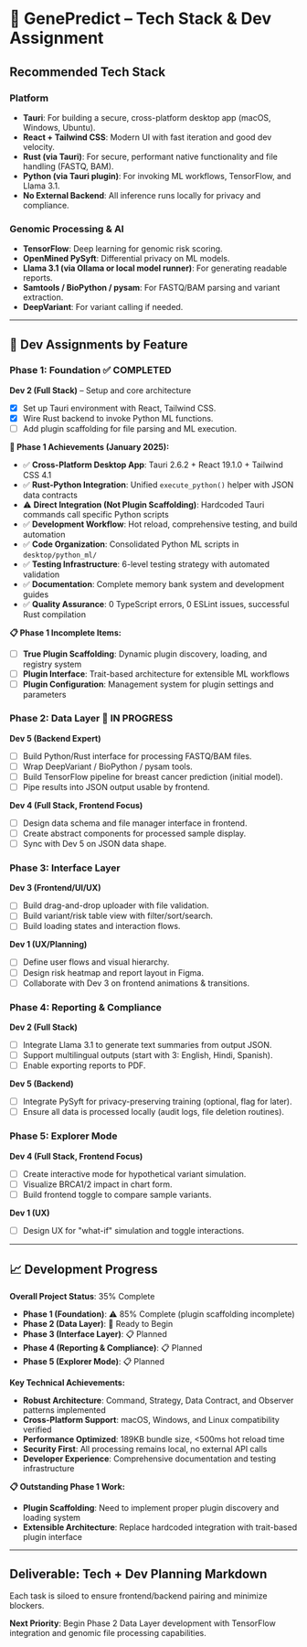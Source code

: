 
# 🧪 GenePredict – Tech Stack & Dev Assignment

## Recommended Tech Stack

### Platform
- **Tauri**: For building a secure, cross-platform desktop app (macOS, Windows, Ubuntu).
- **React + Tailwind CSS**: Modern UI with fast iteration and good dev velocity.
- **Rust (via Tauri)**: For secure, performant native functionality and file handling (FASTQ, BAM).
- **Python (via Tauri plugin)**: For invoking ML workflows, TensorFlow, and Llama 3.1.
- **No External Backend**: All inference runs locally for privacy and compliance.

### Genomic Processing & AI
- **TensorFlow**: Deep learning for genomic risk scoring.
- **OpenMined PySyft**: Differential privacy on ML models.
- **Llama 3.1 (via Ollama or local model runner)**: For generating readable reports.
- **Samtools / BioPython / pysam**: For FASTQ/BAM parsing and variant extraction.
- **DeepVariant**: For variant calling if needed.

---

## 👥 Dev Assignments by Feature

### Phase 1: Foundation ✅ **COMPLETED**
**Dev 2 (Full Stack)** – Setup and core architecture
- [x] Set up Tauri environment with React, Tailwind CSS.
- [x] Wire Rust backend to invoke Python ML functions.
- [ ] Add plugin scaffolding for file parsing and ML execution.

**🎯 Phase 1 Achievements (January 2025):**
- ✅ **Cross-Platform Desktop App**: Tauri 2.6.2 + React 19.1.0 + Tailwind CSS 4.1
- ✅ **Rust-Python Integration**: Unified `execute_python()` helper with JSON data contracts
- ⚠️ **Direct Integration (Not Plugin Scaffolding)**: Hardcoded Tauri commands call specific Python scripts
- ✅ **Development Workflow**: Hot reload, comprehensive testing, and build automation
- ✅ **Code Organization**: Consolidated Python ML scripts in `desktop/python_ml/`
- ✅ **Testing Infrastructure**: 6-level testing strategy with automated validation
- ✅ **Documentation**: Complete memory bank system and development guides
- ✅ **Quality Assurance**: 0 TypeScript errors, 0 ESLint issues, successful Rust compilation

**📋 Phase 1 Incomplete Items:**
- [ ] **True Plugin Scaffolding**: Dynamic plugin discovery, loading, and registry system
- [ ] **Plugin Interface**: Trait-based architecture for extensible ML workflows
- [ ] **Plugin Configuration**: Management system for plugin settings and parameters

### Phase 2: Data Layer 🚧 **IN PROGRESS**
**Dev 5 (Backend Expert)**
- [ ] Build Python/Rust interface for processing FASTQ/BAM files.
- [ ] Wrap DeepVariant / BioPython / pysam tools.
- [ ] Build TensorFlow pipeline for breast cancer prediction (initial model).
- [ ] Pipe results into JSON output usable by frontend.

**Dev 4 (Full Stack, Frontend Focus)**
- [ ] Design data schema and file manager interface in frontend.
- [ ] Create abstract components for processed sample display.
- [ ] Sync with Dev 5 on JSON data shape.

### Phase 3: Interface Layer
**Dev 3 (Frontend/UI/UX)**
- [ ] Build drag-and-drop uploader with file validation.
- [ ] Build variant/risk table view with filter/sort/search.
- [ ] Build loading states and interaction flows.

**Dev 1 (UX/Planning)**
- [ ] Define user flows and visual hierarchy.
- [ ] Design risk heatmap and report layout in Figma.
- [ ] Collaborate with Dev 3 on frontend animations & transitions.

### Phase 4: Reporting & Compliance
**Dev 2 (Full Stack)**
- [ ] Integrate Llama 3.1 to generate text summaries from output JSON.
- [ ] Support multilingual outputs (start with 3: English, Hindi, Spanish).
- [ ] Enable exporting reports to PDF.

**Dev 5 (Backend)**
- [ ] Integrate PySyft for privacy-preserving training (optional, flag for later).
- [ ] Ensure all data is processed locally (audit logs, file deletion routines).

### Phase 5: Explorer Mode
**Dev 4 (Full Stack, Frontend Focus)**
- [ ] Create interactive mode for hypothetical variant simulation.
- [ ] Visualize BRCA1/2 impact in chart form.
- [ ] Build frontend toggle to compare sample variants.

**Dev 1 (UX)**
- [ ] Design UX for "what-if" simulation and toggle interactions.

---

## 📈 Development Progress

**Overall Project Status**: 35% Complete
- **Phase 1 (Foundation)**: ⚠️ 85% Complete (plugin scaffolding incomplete)
- **Phase 2 (Data Layer)**: 🚧 Ready to Begin
- **Phase 3 (Interface Layer)**: 📋 Planned
- **Phase 4 (Reporting & Compliance)**: 📋 Planned
- **Phase 5 (Explorer Mode)**: 📋 Planned

**Key Technical Achievements:**
- **Robust Architecture**: Command, Strategy, Data Contract, and Observer patterns implemented
- **Cross-Platform Support**: macOS, Windows, and Linux compatibility verified
- **Performance Optimized**: 189KB bundle size, <500ms hot reload time
- **Security First**: All processing remains local, no external API calls
- **Developer Experience**: Comprehensive documentation and testing infrastructure

**📋 Outstanding Phase 1 Work:**
- **Plugin Scaffolding**: Need to implement proper plugin discovery and loading system
- **Extensible Architecture**: Replace hardcoded integration with trait-based plugin interface

---

## Deliverable: Tech + Dev Planning Markdown

Each task is siloed to ensure frontend/backend pairing and minimize blockers.

**Next Priority**: Begin Phase 2 Data Layer development with TensorFlow integration and genomic file processing capabilities.
